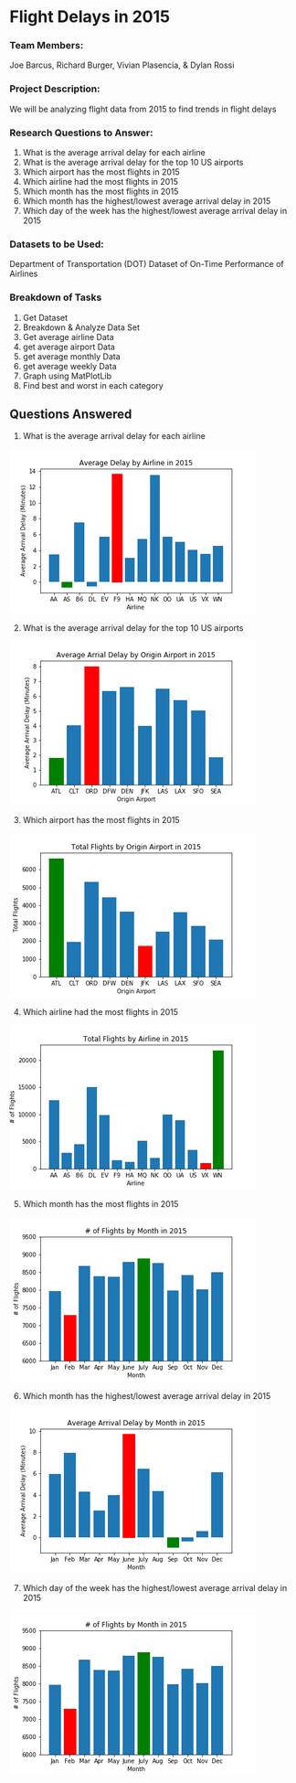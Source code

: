 # Flight Delays in 2015

### Team Members:
Joe Barcus, Richard Burger, Vivian Plasencia, & Dylan Rossi

### Project Description:
We will be analyzing flight data from 2015 to find trends in flight delays

### Research Questions to Answer:
1. What is the average arrival delay for each airline
2. What is the average arrival delay for the top 10 US airports
3. Which airport has the most flights in 2015
4. Which airline had the most flights in 2015
5. Which month has the most flights in 2015
6. Which month has the highest/lowest average arrival delay in 2015
7. Which day of the week has the highest/lowest average arrival delay in 2015

### Datasets to be Used:
Department of Transportation (DOT) Dataset of On-Time Performance of Airlines

### Breakdown of Tasks

1. Get Dataset
2. Breakdown & Analyze Data Set
3. Get average airline Data
4. get average airport Data
5. get average monthly Data
6. get average weekly Data
7. Graph using MatPlotLib
8. Find best and worst in each category

## Questions Answered
1. What is the average arrival delay for each airline

![arrival delay by airline - 2015](Images/Arrival_Delay_by_airline.png)

2. What is the average arrival delay for the top 10 US airports

![arrival delay by airport - 2015](Images/arrival_delay_by_airport.png)

3. Which airport has the most flights in 2015

![total flights by each airport - 2015](Images/total_flights_by_airport.png)

4. Which airline had the most flights in 2015

![total flights by airline - 2015](Images/total_flights_by_airline.png)

5. Which month has the most flights in 2015

![most flights by month - 2015](Images/flights_by_month.png)

6. Which month has the highest/lowest average arrival delay in 2015

![arrival delays by month - 2015](Images/Arrival_delay_by_month.png)

7. Which day of the week has the highest/lowest average arrival delay in 2015

![arrival delay by week - 2015](Images/flights_by_month.png)
